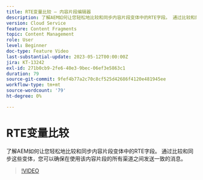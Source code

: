 ```yaml
---
title: RTE变量比较 — 内容片段编辑器
description: 了解AEM如何让您轻松地比较和同步内容片段变体中的RTE字段。 通过比较和同步这些变体，您可以确保在使用该内容片段的所有渠道之间发送一致的消息。
version: Cloud Service
feature: Content Fragments
topic: Content Management
role: User
level: Beginner
doc-type: Feature Video
last-substantial-update: 2023-05-12T00:00:00Z
jira: KT-13242
exl-id: 271b0cb9-2fe6-40e3-9bec-06ef3e5863c1
duration: 79
source-git-commit: 9fef4b77a2c70c8cf525d42686f4120e481945ee
workflow-type: tm+mt
source-wordcount: '79'
ht-degree: 0%

---
```


# RTE变量比较

了解AEM如何让您轻松地比较和同步内容片段变体中的RTE字段。 通过比较和同步这些变体，您可以确保在使用该内容片段的所有渠道之间发送一致的消息。

>[!VIDEO](https://video.tv.adobe.com/v/3419314/?learn=on)
